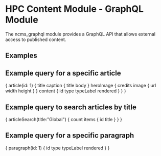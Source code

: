HPC Content Module - GraphQL Module
===============================================

The ncms_graphql module provides a GraphQL API that allows external access to
published content.

Examples
--------

## Example query for a specific article ##

{
  article(id: 1) {
    title
    caption {
      title
      body
    }
    heroImage {
      credits
      image {
        url
        width
        height
      }
    }
    content {
      id
      type
      typeLabel
      rendered
    }
  }
}

## Example query to search articles by title ##

{
  articleSearch(title:"Global") {
    count
    items {
      id
      title
    }
  }
}

## Example query for a specific paragraph ##

{
  paragraph(id: 1) {
    id
    type
    typeLabel
    rendered
  }
}
